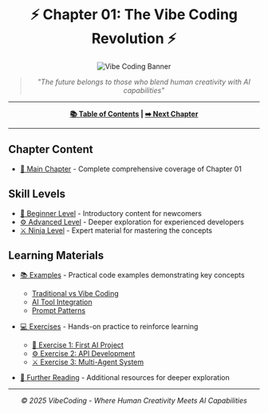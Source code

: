 <div align="center">

# ⚡ Chapter 01: The Vibe Coding Revolution ⚡

</div>

<div align="center">

![Vibe Coding Banner](../resources/chapter1_banner.png)

</div>

<div align="center">

> *"The future belongs to those who blend human creativity with AI capabilities"*

</div>

---

<div align="center">

**[📚 Table of Contents](../README.md) | [➡️ Next Chapter](../Chapter_02/README.md)**

</div>

---

## Chapter Content

- [📝 Main Chapter](Chapter_01_Main.md) - Complete comprehensive coverage of Chapter 01

## Skill Levels

- [🔰 Beginner Level](Chapter_01_Beginner.md) - Introductory content for newcomers
- [⚙️ Advanced Level](Chapter_01_Advanced.md) - Deeper exploration for experienced developers
- [⚔️ Ninja Level](Chapter_01_Ninja.md) - Expert material for mastering the concepts

## Learning Materials

- [📚 Examples](./examples/) - Practical code examples demonstrating key concepts
  - [Traditional vs Vibe Coding](./examples/Chapter_01_Traditional_vs_Vibe_Coding.js)
  - [AI Tool Integration](./examples/Chapter_01_AI_Tool_Integration.md)
  - [Prompt Patterns](./examples/Chapter_01_Prompt_Patterns.md)

- [💻 Exercises](./exercises/) - Hands-on practice to reinforce learning
  - [🔰 Exercise 1: First AI Project](./exercises/Chapter_01_Exercise_1_First_AI_Project.md)
  - [⚙️ Exercise 2: API Development](./exercises/Chapter_01_Exercise_2_API_Development.md)
  - [⚔️ Exercise 3: Multi-Agent System](./exercises/Chapter_01_Exercise_3_Multi_Agent_System.md)

- [📖 Further Reading](Further_Reading.md) - Additional resources for deeper exploration

---

<div align="center">

*© 2025 VibeCoding - Where Human Creativity Meets AI Capabilities*

</div>
